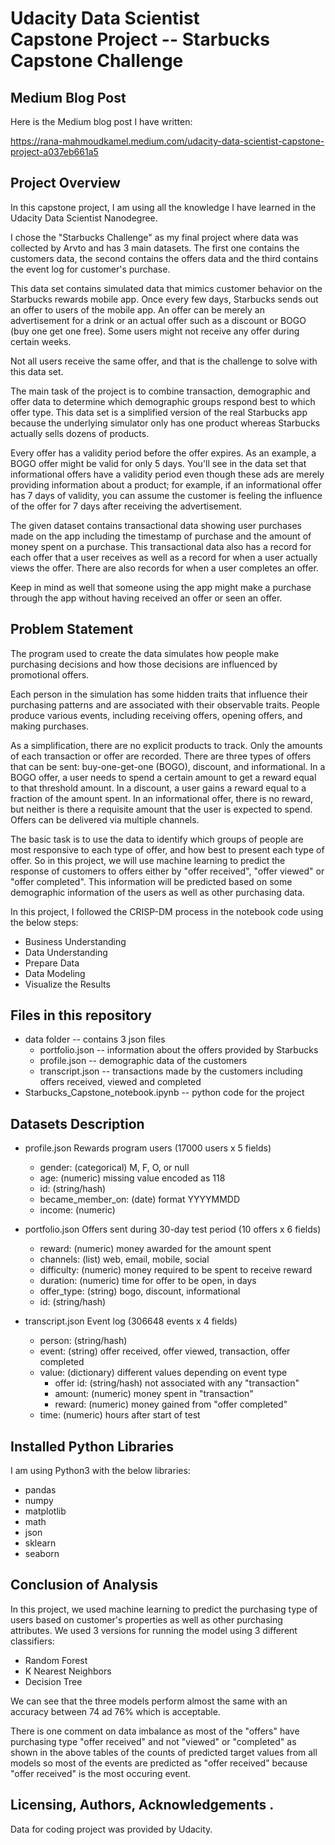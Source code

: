 
# Udacity Data Scientist Capstone Project -- Starbucks Capstone Challenge

## Medium Blog Post

Here is the Medium blog post I have written:

https://rana-mahmoudkamel.medium.com/udacity-data-scientist-capstone-project-a037eb661a5


## Project Overview
In this capstone project, I am using all the knowledge I have learned in the Udacity Data Scientist Nanodegree.

I chose the "Starbucks Challenge" as my final project where data was collected by Arvto and has 3 main datasets. The first one contains the customers data, the second contains the offers data and the third contains the event log for customer's purchase.

This data set contains simulated data that mimics customer behavior on the Starbucks rewards mobile app. Once every few days, Starbucks sends out an offer to users of the mobile app. An offer can be merely an advertisement for a drink or an actual offer such as a discount or BOGO (buy one get one free). Some users might not receive any offer during certain weeks.

Not all users receive the same offer, and that is the challenge to solve with this data set.

The main task of the project is to combine transaction, demographic and offer data to determine which demographic groups respond best to which offer type. This data set is a simplified version of the real Starbucks app because the underlying simulator only has one product whereas Starbucks actually sells dozens of products.

Every offer has a validity period before the offer expires. As an example, a BOGO offer might be valid for only 5 days. You'll see in the data set that informational offers have a validity period even though these ads are merely providing information about a product; for example, if an informational offer has 7 days of validity, you can assume the customer is feeling the influence of the offer for 7 days after receiving the advertisement.

The given dataset contains transactional data showing user purchases made on the app including the timestamp of purchase and the amount of money spent on a purchase. This transactional data also has a record for each offer that a user receives as well as a record for when a user actually views the offer. There are also records for when a user completes an offer.

Keep in mind as well that someone using the app might make a purchase through the app without having received an offer or seen an offer.


## Problem Statement

The program used to create the data simulates how people make purchasing decisions and how those decisions are influenced by promotional offers.

Each person in the simulation has some hidden traits that influence their purchasing patterns and are associated with their observable traits. People produce various events, including receiving offers, opening offers, and making purchases.

As a simplification, there are no explicit products to track. Only the amounts of each transaction or offer are recorded.
There are three types of offers that can be sent: buy-one-get-one (BOGO), discount, and informational. In a BOGO offer, a user needs to spend a certain amount to get a reward equal to that threshold amount. In a discount, a user gains a reward equal to a fraction of the amount spent. In an informational offer, there is no reward, but neither is there a requisite amount that the user is expected to spend. Offers can be delivered via multiple channels.

The basic task is to use the data to identify which groups of people are most responsive to each type of offer, and how best to present each type of offer.
So in this project, we will use machine learning to predict the response of customers to offers either by "offer received", "offer viewed" or "offer completed". 
This information will be predicted based on some demographic information of the users as well as other purchasing data.

In this project, I followed the CRISP-DM process in the notebook code using the below steps:

- Business Understanding
- Data Understanding
- Prepare Data
- Data Modeling
- Visualize the Results

## Files in this repository
* data folder -- contains 3 json files
  * portfolio.json -- information about the offers provided by Starbucks
  * profile.json -- demographic data of the customers
  * transcript.json -- transactions made by the customers including offers received, viewed and completed
* Starbucks_Capstone_notebook.ipynb -- python code for the project


## Datasets Description
* profile.json
Rewards program users (17000 users x 5 fields)
  * gender: (categorical) M, F, O, or null
  * age: (numeric) missing value encoded as 118
  * id: (string/hash)
  * became_member_on: (date) format YYYYMMDD
  * income: (numeric)

* portfolio.json
Offers sent during 30-day test period (10 offers x 6 fields)
  * reward: (numeric) money awarded for the amount spent
  * channels: (list) web, email, mobile, social
  * difficulty: (numeric) money required to be spent to receive reward
  * duration: (numeric) time for offer to be open, in days
  * offer_type: (string) bogo, discount, informational
  * id: (string/hash)

* transcript.json
Event log (306648 events x 4 fields)
  * person: (string/hash)
  * event: (string) offer received, offer viewed, transaction, offer completed
  * value: (dictionary) different values depending on event type
      * offer id: (string/hash) not associated with any "transaction"
      * amount: (numeric) money spent in "transaction"
      * reward: (numeric) money gained from "offer completed"
  * time: (numeric) hours after start of test


## Installed Python Libraries

I am using Python3 with the below libraries:
* pandas
* numpy
* matplotlib
* math
* json
* sklearn
* seaborn


## Conclusion of Analysis
In this project, we used machine learning to predict the purchasing type of users based on customer's properties as well as other purchasing attributes. We used 3 versions for running the model using 3 different classifiers:
- Random Forest
- K Nearest Neighbors
- Decision Tree

We can see that the three models perform almost the same with an accuracy between 74 ad 76% which is acceptable.

There is one comment on data imbalance as most of the "offers" have purchasing type "offer received" and not "viewed" or "completed" as shown in the above tables of the counts of predicted target values from all models so most of the events are predicted as "offer received" because "offer received" is the most occuring event.

## Licensing, Authors, Acknowledgements .
Data for coding project was provided by Udacity.
